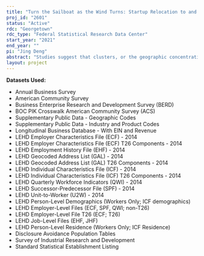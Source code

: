 ```yaml
---
title: "Turn the Sailboat as the Wind Turns: Startup Relocation to and out of Clusters"
proj_id: "2601"
status: "Active"
rdc: "Georgetown"
rdc_type: "Federal Statistical Research Data Center"
start_year: "2021"
end_year: ""
pi: "Jing Deng"
abstract: "Studies suggest that clusters, or the geographic concentration of firms in the same or related industries, facilitate entrepreneurship. Less understood is why some startups founded in clusters relocate out of clusters, and how the timing and destination of relocation impacts economic success. This study combines external data on startup funding and founder characteristics with the Longitudinal Business Register, Longitudinal Employer Household Dynamics, and Census data on commercial innovation to determine when and why startups relocate, how this impacts their workforce, and whether relocation affects startup performance. Results will shed light on previously unclear factors tied to the success or failure of startups, both at the company and worker-level, particularly in the tech industry."
layout: project
---
```


**Datasets Used:**

  - Annual Business Survey 
  - American Community Survey 
  - Business Enterprise Research and Development Survey (BERD) 
  - BOC PIK Crosswalk American Community Survey (ACS) 
  - Supplementary Public Data - Geographic Codes 
  - Supplementary Public Data - Industry and Product Codes 
  - Longitudinal Business Database - With EIN and Revenue 
  - LEHD Employer Characteristics File (ECF) - 2014 
  - LEHD Employer Characteristics File (ECF) T26 Components - 2014 
  - LEHD Employment History File (EHF) - 2014 
  - LEHD Geocoded Address List (GAL) - 2014 
  - LEHD Geocoded Address List (GAL) T26 Components - 2014 
  - LEHD Individual Characteristics File (ICF) - 2014 
  - LEHD Individual Characteristics File (ICF) T26 Components - 2014 
  - LEHD Quarterly Workforce Indicators (QWI) - 2014 
  - LEHD Successor-Predecessor File (SPF) - 2014 
  - LEHD Unit-to-Worker (U2W) - 2014 
  - LEHD Person-Level Demographics (Workers Only; ICF demographics) 
  - LEHD Employer-Level Files (ECF, SPF, QWI; non-T26) 
  - LEHD Employer-Level File T26 (ECF; T26) 
  - LEHD Job-Level Files (EHF, JHF) 
  - LEHD Person-Level Residence (Workers Only; ICF Residence) 
  - Disclosure Avoidance Population Tables 
  - Survey of Industrial Research and Development 
  - Standard Statistical Establishment Listing 

